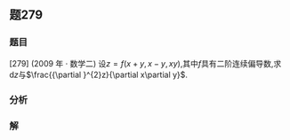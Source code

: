 ## 题279
### 题目
[279] (2009 年 · 数学二) 设$z = f( {x + y, x - y,{xy}})$,其中$f$具有二阶连续偏导数,求$\mathrm{d}z$与$\frac{{\partial }^{2}z}{\partial x\partial y}$. 
### 分析

### 解